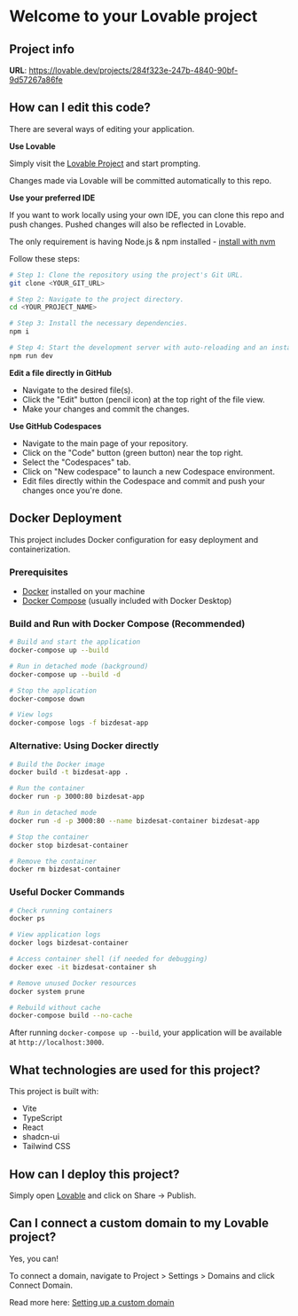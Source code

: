 
# Welcome to your Lovable project

## Project info

**URL**: https://lovable.dev/projects/284f323e-247b-4840-90bf-9d57267a86fe

## How can I edit this code?

There are several ways of editing your application.

**Use Lovable**

Simply visit the [Lovable Project](https://lovable.dev/projects/284f323e-247b-4840-90bf-9d57267a86fe) and start prompting.

Changes made via Lovable will be committed automatically to this repo.

**Use your preferred IDE**

If you want to work locally using your own IDE, you can clone this repo and push changes. Pushed changes will also be reflected in Lovable.

The only requirement is having Node.js & npm installed - [install with nvm](https://github.com/nvm-sh/nvm#installing-and-updating)

Follow these steps:

```sh
# Step 1: Clone the repository using the project's Git URL.
git clone <YOUR_GIT_URL>

# Step 2: Navigate to the project directory.
cd <YOUR_PROJECT_NAME>

# Step 3: Install the necessary dependencies.
npm i

# Step 4: Start the development server with auto-reloading and an instant preview.
npm run dev
```

**Edit a file directly in GitHub**

- Navigate to the desired file(s).
- Click the "Edit" button (pencil icon) at the top right of the file view.
- Make your changes and commit the changes.

**Use GitHub Codespaces**

- Navigate to the main page of your repository.
- Click on the "Code" button (green button) near the top right.
- Select the "Codespaces" tab.
- Click on "New codespace" to launch a new Codespace environment.
- Edit files directly within the Codespace and commit and push your changes once you're done.

## Docker Deployment

This project includes Docker configuration for easy deployment and containerization.

### Prerequisites

- [Docker](https://www.docker.com/get-started) installed on your machine
- [Docker Compose](https://docs.docker.com/compose/install/) (usually included with Docker Desktop)

### Build and Run with Docker Compose (Recommended)

```bash
# Build and start the application
docker-compose up --build

# Run in detached mode (background)
docker-compose up --build -d

# Stop the application
docker-compose down

# View logs
docker-compose logs -f bizdesat-app
```

### Alternative: Using Docker directly

```bash
# Build the Docker image
docker build -t bizdesat-app .

# Run the container
docker run -p 3000:80 bizdesat-app

# Run in detached mode
docker run -d -p 3000:80 --name bizdesat-container bizdesat-app

# Stop the container
docker stop bizdesat-container

# Remove the container
docker rm bizdesat-container
```

### Useful Docker Commands

```bash
# Check running containers
docker ps

# View application logs
docker logs bizdesat-container

# Access container shell (if needed for debugging)
docker exec -it bizdesat-container sh

# Remove unused Docker resources
docker system prune

# Rebuild without cache
docker-compose build --no-cache
```

After running `docker-compose up --build`, your application will be available at `http://localhost:3000`.

## What technologies are used for this project?

This project is built with:

- Vite
- TypeScript
- React
- shadcn-ui
- Tailwind CSS

## How can I deploy this project?

Simply open [Lovable](https://lovable.dev/projects/284f323e-247b-4840-90bf-9d57267a86fe) and click on Share -> Publish.

## Can I connect a custom domain to my Lovable project?

Yes, you can!

To connect a domain, navigate to Project > Settings > Domains and click Connect Domain.

Read more here: [Setting up a custom domain](https://docs.lovable.dev/tips-tricks/custom-domain#step-by-step-guide)
